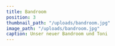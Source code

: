 ```yaml
---
title: Bandroom
position: 3
thumbnail_path: "/uploads/bandroom.jpg"
image_path: "/uploads/bandroom.jpg"
caption: Unser neuer Bandroom und Toni
---
```



